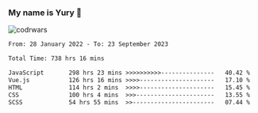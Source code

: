 ### My name is Yury 👋 
![codrwars](https://www.codewars.com/users/litury/badges/micro) 


<!--START_SECTION:waka-->

```txt
From: 28 January 2022 - To: 23 September 2023

Total Time: 738 hrs 16 mins

JavaScript       298 hrs 23 mins >>>>>>>>>>---------------   40.42 %
Vue.js           126 hrs 16 mins >>>>---------------------   17.10 %
HTML             114 hrs 2 mins  >>>>---------------------   15.45 %
CSS              100 hrs 4 mins  >>>----------------------   13.55 %
SCSS             54 hrs 55 mins  >>-----------------------   07.44 %
```

<!--END_SECTION:waka-->

